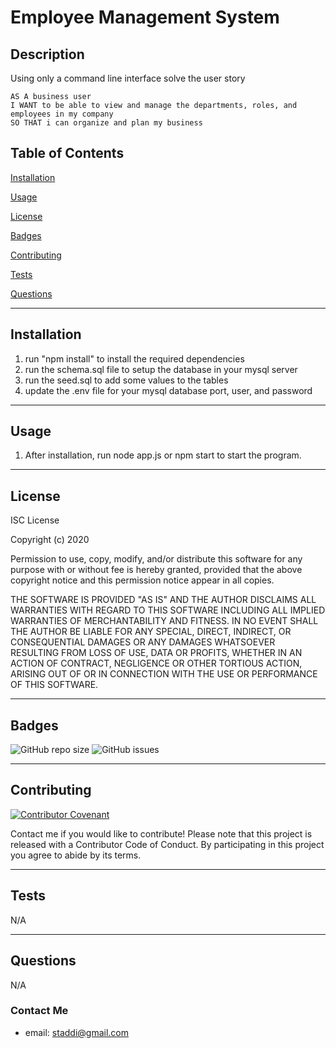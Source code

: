 # Employee Management System

## Description
Using only a command line interface solve the user story 

```
AS A business user
I WANT to be able to view and manage the departments, roles, and employees in my company
SO THAT i can organize and plan my business
```

## Table of Contents

[Installation](#installation) 

[Usage](#usage) 

[License](#license) 

[Badges](#badges) 

[Contributing](#contributing) 

[Tests](#tests) 

[Questions](#questions) 


---
## Installation
1. run "npm install" to install the required dependencies
2. run the schema.sql file to setup the database in your mysql server
3. run the seed.sql to add some values to the tables
4. update the .env file for your mysql database port, user, and password

---
## Usage
1. After installation, run node app.js or npm start to start the program.

---
## License
ISC License 

Copyright (c) 2020 

Permission to use, copy, modify, and/or distribute this software for any purpose with or without fee is hereby granted, provided that the above copyright notice and this permission notice appear in all copies. 

THE SOFTWARE IS PROVIDED "AS IS" AND THE AUTHOR DISCLAIMS ALL WARRANTIES WITH REGARD TO THIS SOFTWARE INCLUDING ALL IMPLIED WARRANTIES OF MERCHANTABILITY AND FITNESS. IN NO EVENT SHALL THE AUTHOR BE LIABLE FOR ANY SPECIAL, DIRECT, INDIRECT, OR CONSEQUENTIAL DAMAGES OR ANY DAMAGES WHATSOEVER RESULTING FROM LOSS OF USE, DATA OR PROFITS, WHETHER IN AN ACTION OF CONTRACT, NEGLIGENCE OR OTHER TORTIOUS ACTION, ARISING OUT OF OR IN CONNECTION WITH THE USE OR PERFORMANCE OF THIS SOFTWARE.

---
## Badges
![GitHub repo size](https://img.shields.io/github/repo-size/stadds/12-EmployeeManagementSystem)	![GitHub issues](https://img.shields.io/github/issues-raw/stadds/12-EmployeeManagementSystem)	

---
## Contributing
[![Contributor Covenant](https://img.shields.io/badge/Contributor%20Covenant-v2.0%20adopted-ff69b4.svg)](code_of_conduct.md)

Contact me if you would like to contribute! Please note that this project is released with a Contributor Code of Conduct. By participating in this project you agree to abide by its terms.

---
## Tests
N/A 

---
## Questions
N/A

### Contact Me
* email:  staddi@gmail.com
